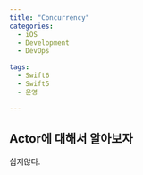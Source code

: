```yaml
---
title: "Concurrency"
categories:
  - iOS
  - Development
  - DevOps

tags:
  - Swift6
  - Swift5
  - 운영

---
```



## Actor에 대해서 알아보자


쉽지않다.

